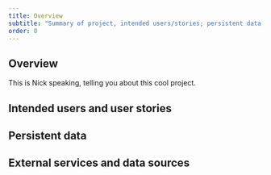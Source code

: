 ```yaml
---
title: Overview
subtitle: "Summary of project, intended users/stories; persistent data; external services."
order: 0
---
```


[//]: # (TODO Copy and update content from proposal to the sections below.)

## Overview

This is Nick speaking, telling you about this cool project.

## Intended users and user stories

## Persistent data

## External services and data sources